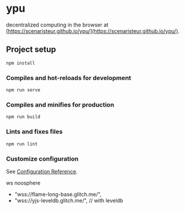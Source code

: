 # ypu

decentralized computing in the browser at [https://scenaristeur.github.io/ypu/](https://scenaristeur.github.io/ypu/).



## Project setup
```
npm install
```

### Compiles and hot-reloads for development
```
npm run serve
```

### Compiles and minifies for production
```
npm run build
```

### Lints and fixes files
```
npm run lint
```

### Customize configuration
See [Configuration Reference](https://cli.vuejs.org/config/).


ws noosphere
-  "wss://flame-long-base.glitch.me/",
-  "wss://yjs-leveldb.glitch.me/", // with leveldb
